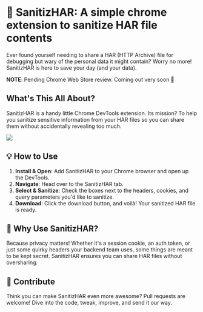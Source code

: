 # 🔐 SanitizHAR: A simple chrome extension to sanitize HAR file contents

Ever found yourself needing to share a HAR (HTTP Archive) file for debugging but wary of the personal data it might contain? Worry no more! SanitizHAR is here to save your day (and your data).

**NOTE**: Pending Chrome Web Store review. Coming out very soon 👀

## What's This All About?

SanitizHAR is a handy little Chrome DevTools extension. Its mission? To help you sanitize sensitive information from your HAR files so you can share them without accidentally revealing too much.

![](https://github.com/shayonj/sanitizhar/blob/main/internal/preview.jpg?raw=true)

## 💡 How to Use

1. **Install & Open**: Add SanitizHAR to your Chrome browser and open up the DevTools.
2. **Navigate**: Head over to the SanitizHAR tab.
3. **Select & Sanitize**: Check the boxes next to the headers, cookies, and query parameters you'd like to sanitize.
4. **Download**: Click the download button, and voilà! Your sanitized HAR file is ready.

## 🤔 Why Use SanitizHAR?

Because privacy matters! Whether it's a session cookie, an auth token, or just some quirky headers your backend team uses, some things are meant to be kept secret. SanitizHAR ensures you can share HAR files without oversharing.

## 🌟 Contribute

Think you can make SanitizHAR even more awesome? Pull requests are welcome! Dive into the code, tweak, improve, and send it our way.
